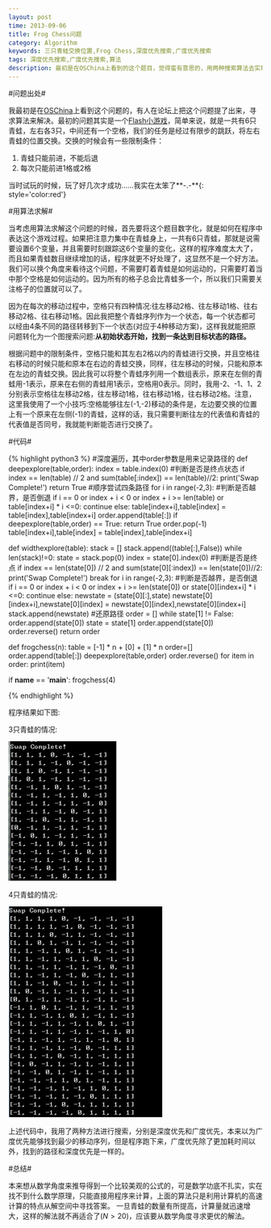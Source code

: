 ```yaml
---
layout: post
time: 2013-09-06
title: Frog Chess问题
category: Algorithm
keywords: 三只青蛙交换位置,Frog Chess,深度优先搜索,广度优先搜索
tags: 深度优先搜索,广度优先搜索,算法
description: 最初是在OSChina上看到的这个题目，觉得蛮有意思的，用两种搜索算法去实现了一下，现在把过程记录下来。
---
```


#问题出处#

我最初是在[OSChina](http://www.oschina.net/question/136226_122187)上看到这个问题的，有人在论坛上把这个问题提了出来，寻求算法来解决。最初的问题其实是一个[Flash小游戏](http://s15.photobucket.com/user/hilllynx/media/9242c12c.swf.html)，简单来说，就是一共有6只青蛙，左右各3只，中间还有一个空格，我们的任务是经过有限步的跳跃，将左右青蛙的位置交换。交换的时候会有一些限制条件：

1. 青蛙只能前进，不能后退
2. 每次只能前进1格或2格

当时试玩的时候，玩了好几次才成功……我实在太笨了**-.-**{: style='color:red'}

#用算法求解#

当考虑用算法求解这个问题的时候，首先要将这个题目数字化，就是如何在程序中表达这个游戏过程。如果把注意力集中在青蛙身上，一共有6只青蛙，那就是说需要设置6个变量，并且需要时刻跟踪这6个变量的变化，这样的程序难度太大了，而且如果青蛙数目继续增加的话，程序就更不好处理了，这显然不是一个好方法。我们可以换个角度来看待这个问题，不需要盯着青蛙是如何运动的，只需要盯着当中那个空格是如何运动的。因为所有的格子总会比青蛙多一个，所以我们只需要关注格子的位置就可以了。

因为在每次的移动过程中，空格只有四种情况:往左移动2格、往左移动1格、往右移动2格、往右移动1格。因此我把整个青蛙序列作为一个状态，每一个状态都可以经由4条不同的路径转移到下一个状态(对应于4种移动方案)，这样我就能把原问题转化为一个图搜索问题:**从初始状态开始，找到一条达到目标状态的路径。**

根据问题中的限制条件，空格只能和其左右2格以内的青蛙进行交换，并且空格往右移动的时候只能和原本在右边的青蛙交换，同样，往左移动的时候，只能和原本在左边的青蛙交换。因此我可以将整个青蛙序列用一个数组表示，原来在左侧的青蛙用-1表示，原来在右侧的青蛙用1表示，空格用0表示。同时，我用-2、-1、1、2分别表示空格往左移动2格，往左移动1格，往右移动1格，往右移动2格。注意，这里我使用了一个小技巧:空格能够往左(-1,-2)移动的条件是，左边要交换的位置上有一个原来在左侧(-1)的青蛙，这样的话，我只需要判断往左的代表值和青蛙的代表值是否同号，我就能判断能否进行交换了。

#代码#

{% highlight python3 %}
#深度遍历，其中order参数是用来记录路径的
def deepexplore(table,order):
    index = table.index(0)
    #判断是否是终点状态
    if index == len(table) // 2 and sum(table[:index]) == len(table)//2:
        print('Swap Complete!')
        return True
    #顺序尝试四条路径
    for i in range(-2,3):
        #判断是否越界，是否倒退
        if i == 0 or index + i < 0 or index + i >= len(table) or table[index+i] * i <=0:
            continue
        else:
            table[index+i],table[index] = table[index],table[index+i]
            order.append(table[:])
            if deepexplore(table,order) == True:
                return True
            order.pop(-1)
            table[index+i],table[index] = table[index],table[index+i]


def widthexplore(table):
    stack = []
    stack.append((table[:],False))
    while len(stack)!=0:
        state = stack.pop(0)
        index = state[0].index(0)
        #判断是否是终点
        if index == len(state[0]) // 2 and sum(state[0][:index]) == len(state[0])//2:
            print('Swap Complete!')
            break
        for i in range(-2,3):
            #判断是否越界，是否倒退
            if i == 0 or index + i < 0 or index + i >= len(state[0]) or state[0][index+i] * i <=0:
                continue
            else:
                newstate = (state[0][:],state)
                newstate[0][index+i],newstate[0][index] = newstate[0][index],newstate[0][index+i]
                stack.append(newstate)
    #还原路径
    order = []
    while state[1] != False:
        order.append(state[0])
        state = state[1]
    order.append(state[0])
    order.reverse()
    return order

def frogchess(n):
    table = [-1] * n + [0] + [1] * n
    order=[]
    order.append(table[:])
    deepexplore(table,order)
    order.reverse()
    for item in order:
        print(item)


if __name__ == '__main__':
    frogchess(4)

{% endhighlight %}

程序结果如下图:

3只青蛙的情况:

![3只青蛙](/assets/image/posts/2013-9-6-Frog-Chess-1.png)

4只青蛙的情况:

![4只青蛙](/assets/image/posts/2013-9-6-Frog-Chess-2.png)

上述代码中，我用了两种方法进行搜索，分别是深度优先和广度优先，本来以为广度优先能够找到最少的移动序列，但是程序跑下来，广度优先除了更加耗时间以外，找到的路径和深度优先是一样的。

#总结#

本来想从数学角度来推导得到一个比较美观的公式的，可是数学功底不扎实，实在找不到什么数学原理，只能直接用程序来计算，上面的算法只是利用计算机的高速计算的特点从解空间中寻找答案。 一旦青蛙的数量有所提高，计算量就迅速增大，这样的解法就不再适合了($N>20$)，应该要从数学角度寻求更优的解法。

